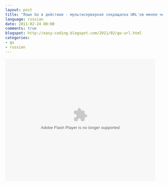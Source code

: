 ```yaml
---
layout: post
title: "Язык Go в действии - мультисерверная сокращалка URL'ов менее чем за час"
language: russian
date: 2011-02-24 00:00
comments: true
blogspot: http://easy-coding.blogspot.com/2011/02/go-url.html
categories:
- go
- russian
---
```

<embed src="http://blip.tv/play/AYKP1AYC" type="application/x-shockwave-flash" width="480" height="390" allowscriptaccess="always" allowfullscreen="true"></embed>
